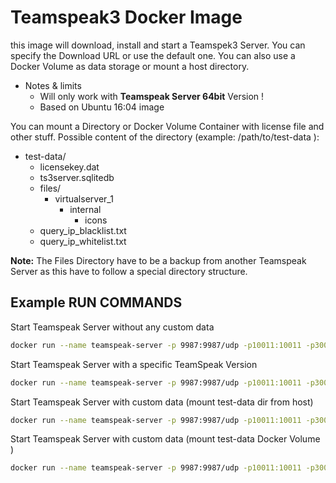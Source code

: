 # Teamspeak3 Docker Image

this image will download, install and start a Teamspek3 Server. You can specify the Download URL or use the default one.
You can also use a Docker Volume as data storage or mount a host directory.

* Notes & limits
  * Will only work with **Teamspeak Server 64bit** Version !
  * Based on Ubuntu 16:04 image


You can mount a Directory or Docker Volume Container with license file and other stuff.
Possible content of the directory (example: /path/to/test-data ):

  * test-data/
    * licensekey.dat
    * ts3server.sqlitedb
    * files/
      * virtualserver_1
        * internal
          * icons
    * query_ip_blacklist.txt
    * query_ip_whitelist.txt

**Note:** The Files Directory have to be a backup from another Teamspeak Server as this have to follow a special directory structure.  

## Example RUN COMMANDS

Start Teamspeak Server without any custom data

```bash
docker run --name teamspeak-server -p 9987:9987/udp -p10011:10011 -p30033:30033 -d netstack/docker-teamspeak3:latest
```

Start Teamspeak Server with a specific TeamSpeak Version

```bash
docker run --name teamspeak-server -p 9987:9987/udp -p10011:10011 -p30033:30033 -e TEAMSPEAK_DOWNLOAD_URL=http://dl.4players.de/ts/releases/3.0.12/teamspeak3-server_linux_amd64-3.0.12.tar.bz2 -d netstack/docker-teamspeak3:latest
```

Start Teamspeak Server with custom data (mount test-data dir from host)

```bash
docker run --name teamspeak-server -p 9987:9987/udp -p10011:10011 -p30033:30033 -v/path/to/test-data:/data -d netstack/docker-teamspeak3:latest
```

Start Teamspeak Server with custom data (mount test-data Docker Volume )

```bash
docker run --name teamspeak-server -p 9987:9987/udp -p10011:10011 -p30033:30033 -vtest-data:/data -d netstack/docker-teamspeak3:latest
```
